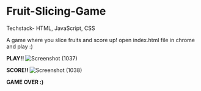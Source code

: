 # Fruit-Slicing-Game
Techstack- HTML, JavaScript, CSS


A game where you slice fruits and score up!
open index.html file in chrome and play :)

<b> PLAY!! </b>
![Screenshot (1037)](https://user-images.githubusercontent.com/64193298/180661928-72870746-513b-4b74-a096-3e97b7a14e13.png)


<b> SCORE!! </b>
![Screenshot (1038)](https://user-images.githubusercontent.com/64193298/180661952-b600e94f-b67a-42ed-ba26-f0d68591f899.png)

<b> GAME OVER :) </b>

